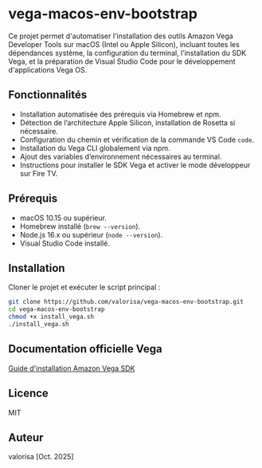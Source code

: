 # vega-macos-env-bootstrap

Ce projet permet d'automatiser l'installation des outils Amazon Vega Developer Tools sur macOS (Intel ou Apple Silicon), incluant toutes les dépendances système, la configuration du terminal, l’installation du SDK Vega, et la préparation de Visual Studio Code pour le développement d'applications Vega OS.

## Fonctionnalités

- Installation automatisée des prérequis via Homebrew et npm.
- Détection de l’architecture Apple Silicon, installation de Rosetta si nécessaire.
- Configuration du chemin et vérification de la commande VS Code `code`.
- Installation du Vega CLI globalement via npm.
- Ajout des variables d’environnement nécessaires au terminal.
- Instructions pour installer le SDK Vega et activer le mode développeur sur Fire TV.

## Prérequis

- macOS 10.15 ou supérieur.
- Homebrew installé (`brew --version`).
- Node.js 16.x ou supérieur (`node --version`).
- Visual Studio Code installé.

## Installation

Cloner le projet et exécuter le script principal :

```sh
git clone https://github.com/valorisa/vega-macos-env-bootstrap.git
cd vega-macos-env-bootstrap
chmod +x install_vega.sh
./install_vega.sh
```

## Documentation officielle Vega

[Guide d'installation Amazon Vega SDK](https://developer.amazon.com/fr/docs/vega/0.21/install-vega-sdk.html)

## Licence

MIT

## Auteur
valorisa [Oct. 2025]

